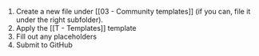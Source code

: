 1. Create a new file under [[03 - Community templates]] (if you can, file it under the right subfolder).
2. Apply the [[T - Templates]] template
3. Fill out any placeholders
4. Submit to GitHub